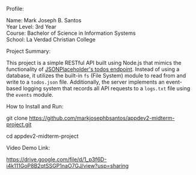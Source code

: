 Profile:

Name: Mark Joseph B. Santos  
Year Level: 3rd Year  
Course: Bachelor of Science in Information Systems  
School: La Verdad Christian College

Project Summary:

This project is a simple RESTful API built using Node.js that mimics the functionality of [JSONPlaceholder's todos endpoint](https://jsonplaceholder.typicode.com/todos). Instead of using a database, it utilizes the built-in `fs` (File System) module to read from and write to a `todos.json` file.
Additionally, the server implements an event-based logging system that records all API requests to a `logs.txt` file using the `events` module.

How to Install and Run:

git clone https://github.com/markjosephbsantos/appdev2-midterm-project.git

cd appdev2-midterm-project

Video Demo Link:

https://drive.google.com/file/d/1_p3f6D-i4k111GoP8B2qtSSGP1naO7GJ/view?usp=sharing
